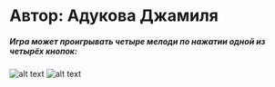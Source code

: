 # Автор: Адукова Джамиля

##### Игра может проигрывать четыре мелоди по нажатии одной из четырёх кнопок:

![alt text](//screen1.png)
![alt text](//screen2.png)
